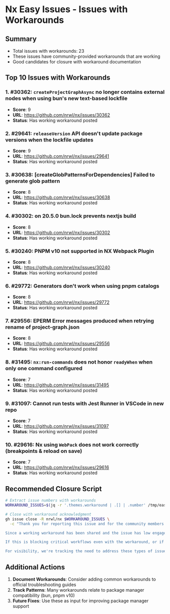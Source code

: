 # Nx Easy Issues - Issues with Workarounds

## Summary
- Total issues with workarounds: 23
- These issues have community-provided workarounds that are working
- Good candidates for closure with workaround documentation

## Top 10 Issues with Workarounds

### 1. #30362: `createProjectGraphAsync` no longer contains external nodes when using bun's new text-based lockfile
- **Score**: 9
- **URL**: https://github.com/nrwl/nx/issues/30362
- **Status**: Has working workaround posted

### 2. #29641: `releaseVersion` API doesn't update package versions when the lockfile updates
- **Score**: 9
- **URL**: https://github.com/nrwl/nx/issues/29641
- **Status**: Has working workaround posted

### 3. #30638: [createGlobPatternsForDependencies] Failed to generate glob pattern
- **Score**: 8
- **URL**: https://github.com/nrwl/nx/issues/30638
- **Status**: Has working workaround posted

### 4. #30302: on 20.5.0 bun.lock prevents nextjs build
- **Score**: 8
- **URL**: https://github.com/nrwl/nx/issues/30302
- **Status**: Has working workaround posted

### 5. #30240: PNPM v10 not supported in NX Webpack Plugin
- **Score**: 8
- **URL**: https://github.com/nrwl/nx/issues/30240
- **Status**: Has working workaround posted

### 6. #29772: Generators don't work when using pnpm catalogs
- **Score**: 8
- **URL**: https://github.com/nrwl/nx/issues/29772
- **Status**: Has working workaround posted

### 7. #29556: EPERM Error messages produced when retrying rename of project-graph.json
- **Score**: 8
- **URL**: https://github.com/nrwl/nx/issues/29556
- **Status**: Has working workaround posted

### 8. #31495: `nx:run-commands` does not honor `readyWhen` when only one command configured
- **Score**: 7
- **URL**: https://github.com/nrwl/nx/issues/31495
- **Status**: Has working workaround posted

### 9. #31097: Cannot run tests with Jest Runner in VSCode in new repo
- **Score**: 7
- **URL**: https://github.com/nrwl/nx/issues/31097
- **Status**: Has working workaround posted

### 10. #29616: Nx using `WebPack` does not work correctly (breakpoints & reload on save)
- **Score**: 7
- **URL**: https://github.com/nrwl/nx/issues/29616
- **Status**: Has working workaround posted

## Recommended Closure Script

```bash
# Extract issue numbers with workarounds
WORKAROUND_ISSUES=$(jq -r '.themes.workaround | .[] | .number' /tmp/easy-issues-analysis.json | head -15 | tr '\n' ' ')

# Close with workaround acknowledgment
gh issue close -R nrwl/nx $WORKAROUND_ISSUES \
  -c "Thank you for reporting this issue and for the community members who provided workarounds.

Since a working workaround has been shared and the issue has low engagement, we're closing this to help us focus on higher-priority items. The workaround will remain available for others who encounter this issue.

If this is blocking critical workflows even with the workaround, or if the workaround stops working in newer versions, please feel free to reopen with additional context.

For visibility, we're tracking the need to address these types of issues more systematically in future releases."
```

## Additional Actions

1. **Document Workarounds**: Consider adding common workarounds to official troubleshooting guides
2. **Track Patterns**: Many workarounds relate to package manager compatibility (bun, pnpm v10)
3. **Future Fixes**: Use these as input for improving package manager support
